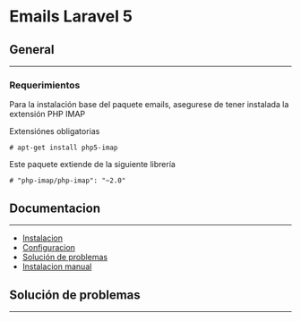 Emails Laravel 5
============

## General
------------

### Requerimientos

Para la instalación base del paquete emails, asegurese de tener instalada la extensión PHP IMAP

Extensiónes obligatorias

    # apt-get install php5-imap

Este paquete extiende de la siguiente librería

    # "php-imap/php-imap": "~2.0"


## Documentacion
------------

- [Instalacion](#instalacion)
- [Configuracion](#configuracion)
- [Solución de problemas](#solucion-de-problemas)
- [Instalacion manual](#instalacion-manual)

## Solución de problemas
------------
